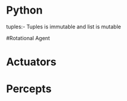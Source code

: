 





# Python



tuples:-  Tuples is immutable and list is mutable







#Rotational Agent 





# Actuators



# Percepts

